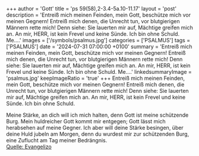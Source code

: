 +++
author = 'Gott'
title = 'ps 59(58),2-3.4-5a.10-11.17'
layout = 'post'
description = 'Entreiß mich meinen Feinden, mein Gott, beschütze mich vor meinen Gegnern! Entreiß mich denen, die Unrecht tun, vor blutgierigen Männern rette mich! Denn siehe: Sie lauerten mir auf, Mächtige greifen mich an. An mir, HERR, ist kein Frevel und keine Sünde. Ich bin ohne Schuld.  Me....'
images = ['/symbols/psalmus.jpg']
categories = ['PSALMUS']
tags = ['PSALMUS']
date = '2024-07-31 07:00:00 +0100'
summary = 'Entreiß mich meinen Feinden, mein Gott, beschütze mich vor meinen Gegnern! Entreiß mich denen, die Unrecht tun, vor blutgierigen Männern rette mich! Denn siehe: Sie lauerten mir auf, Mächtige greifen mich an. An mir, HERR, ist kein Frevel und keine Sünde. Ich bin ohne Schuld.  Me....'
linkedsummaryImage = 'psalmus.jpg'
keepImageRatio = 'true'
+++
Entreiß mich meinen Feinden, mein Gott, beschütze mich vor meinen Gegnern!
Entreiß mich denen, die Unrecht tun, vor blutgierigen Männern rette mich!
Denn siehe: Sie lauerten mir auf, Mächtige greifen mich an. An mir, HERR, ist kein Frevel und keine Sünde.
Ich bin ohne Schuld.

Meine Stärke, an dich will ich mich halten, denn Gott ist meine schützende Burg.<!--more-->
Mein huldreicher Gott kommt mir entgegen; Gott lässt mich herabsehen auf meine Gegner.
Ich aber will deine Stärke besingen, über deine Huld jubeln am Morgen, denn du wurdest mir zur schützenden Burg, eine Zuflucht am Tag meiner Bedrängnis.<br> [Quelle: Evangelizo](https://evangeliumtagfuertag.org/DE/gospel)